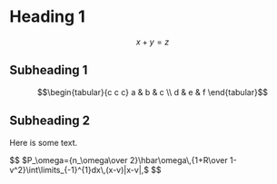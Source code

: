 # Heading 1

$$x + y = z$$

## Subheading 1

$$\begin{tabular}{c c c}
a & b & c \\
d & e & f
\end{tabular}$$

## Subheading 2

Here is some text.

$$
$P_\omega={n_\omega\over 2}\hbar\omega\,{1+R\over 1-v^2}\int\limits_{-1}^{1}dx\,(x-v)|x-v|,$
$$
